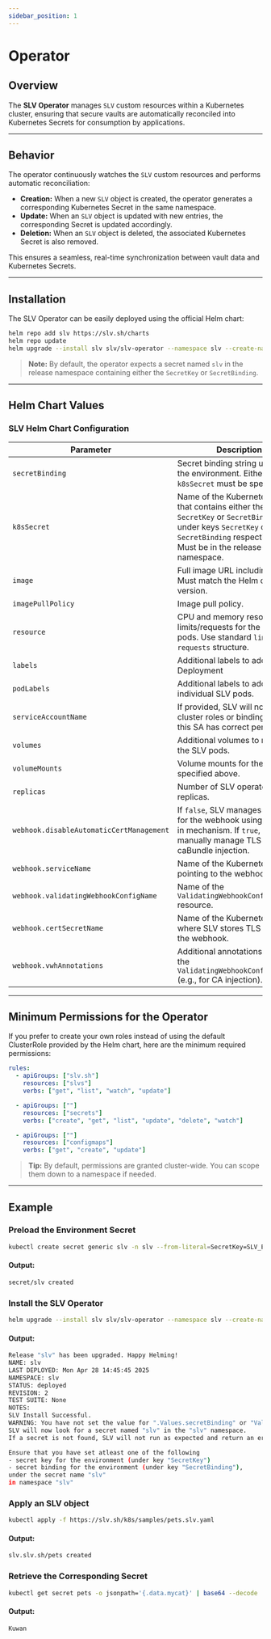 ```yaml
---
sidebar_position: 1
---
```

# Operator

## Overview

The **SLV Operator** manages `SLV` custom resources within a Kubernetes cluster, ensuring that secure vaults are automatically reconciled into Kubernetes Secrets for consumption by applications.

---

## Behavior

The operator continuously watches the `SLV` custom resources and performs automatic reconciliation:

- **Creation:** When a new `SLV` object is created, the operator generates a corresponding Kubernetes Secret in the same namespace.
- **Update:** When an `SLV` object is updated with new entries, the corresponding Secret is updated accordingly.
- **Deletion:** When an `SLV` object is deleted, the associated Kubernetes Secret is also removed.

This ensures a seamless, real-time synchronization between vault data and Kubernetes Secrets.

---

## Installation

The SLV Operator can be easily deployed using the official Helm chart:

```bash
helm repo add slv https://slv.sh/charts
helm repo update
helm upgrade --install slv slv/slv-operator --namespace slv --create-namespace
```

> **Note:** By default, the operator expects a secret named `slv` in the release namespace containing either the `SecretKey` or `SecretBinding`.

---

## Helm Chart Values

### SLV Helm Chart Configuration

| Parameter | Description | Default |
|---|---|---|
| `secretBinding` | Secret binding string used for the environment. Either this or `k8sSecret` must be specified. | `""` |
| `k8sSecret` | Name of the Kubernetes Secret that contains either the `SecretKey` or `SecretBinding` under keys `SecretKey` or `SecretBinding` respectively. Must be in the release namespace. | `""` |
| `image` | Full image URL including tag. Must match the Helm chart version. | `"ghcr.io/amagioss/slv:<CHART_VERSION>"` |
| `imagePullPolicy` | Image pull policy. | `"IfNotPresent"` |
| `resource` | CPU and memory resource limits/requests for the operator pods. Use standard `limits` and `requests` structure. | Refer Helm |
| `labels` | Additional labels to add to the Deployment | `{}` |
| `podLabels` | Additional labels to add to individual SLV pods. | `{}` |
| `serviceAccountName` | If provided, SLV will not install cluster roles or bindings. Ensure this SA has correct permissions. | `""` |
| `volumes` | Additional volumes to mount in the SLV pods. | `[]` |
| `volumeMounts` | Volume mounts for the volumes specified above. | `[]` |
| `replicas` | Number of SLV operator replicas. | `1` |
| `webhook.disableAutomaticCertManagement` | If `false`, SLV manages TLS certs for the webhook using the built-in mechanism. If `true`, you must manually manage TLS and caBundle injection. | `false` |
| `webhook.serviceName` | Name of the Kubernetes service pointing to the webhook server. | `"slv-webhook-service"` |
| `webhook.validatingWebhookConfigName` | Name of the `ValidatingWebhookConfiguration` resource. | `"slv-operator-validating-webhook"` |
| `webhook.certSecretName` | Name of the Kubernetes Secret where SLV stores TLS certs for the webhook. | `"slv-webhook-server-cert"` |
| `webhook.vwhAnnotations` | Additional annotations to add to the `ValidatingWebhookConfiguration` (e.g., for CA injection). | `{}` |

---

## Minimum Permissions for the Operator

If you prefer to create your own roles instead of using the default ClusterRole provided by the Helm chart, here are the minimum required permissions:

```yaml
rules:
  - apiGroups: ["slv.sh"]
    resources: ["slvs"]
    verbs: ["get", "list", "watch", "update"]

  - apiGroups: [""]
    resources: ["secrets"]
    verbs: ["create", "get", "list", "update", "delete", "watch"]

  - apiGroups: [""]
    resources: ["configmaps"]
    verbs: ["get", "create", "update"]
```

> **Tip:** By default, permissions are granted cluster-wide. You can scope them down to a namespace if needed.
---

## Example

### Preload the Environment Secret

```bash
kubectl create secret generic slv -n slv --from-literal=SecretKey=SLV_ESK_AEAEKAAATI5CXB7QMFSUGY4RUT6UTUSK7SGMIECTJKRTQBFY6BN5ZV5M5XGF6DWLV2RVCJJSMXH43DJ6A5TK7Y6L6PYEMCDGQRBX46GUQPUIYUQ
```
#### Output:
```bash
secret/slv created
```

### Install the SLV Operator
```bash
helm upgrade --install slv slv/slv-operator --namespace slv --create-namespace
```
#### Output:
```bash
Release "slv" has been upgraded. Happy Helming!
NAME: slv
LAST DEPLOYED: Mon Apr 28 14:45:45 2025
NAMESPACE: slv
STATUS: deployed
REVISION: 2
TEST SUITE: None
NOTES:
SLV Install Successful.
WARNING: You have not set the value for ".Values.secretBinding" or "Values.slvEnvironment.k8sSecret".
SLV will now look for a secret named "slv" in the "slv" namespace.
If a secret is not found, SLV will not run as expected and return an error.

Ensure that you have set atleast one of the following
- secret key for the environment (under key "SecretKey") 
- secret binding for the environment (under key "SecretBinding"),
under the secret name "slv" 
in namespace "slv"
```

### Apply an SLV object
```bash
kubectl apply -f https://slv.sh/k8s/samples/pets.slv.yaml
```
#### Output:
```bash
slv.slv.sh/pets created
```

### Retrieve the Corresponding Secret
```bash
kubectl get secret pets -o jsonpath='{.data.mycat}' | base64 --decode
```
#### Output:
```bash
Kuwan
```








